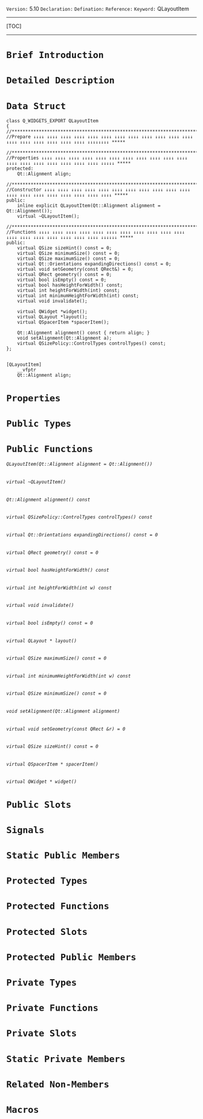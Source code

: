 `Version:` 5.10
`Declaration:` 
`Defination:` 
`Reference:` 
`Keyword:` QLayoutItem

------

[TOC]

------

# `Brief Introduction`

# `Detailed Description`

# `Data Struct`

```
class Q_WIDGETS_EXPORT QLayoutItem
{
//**************************************************************************************************************
//Prepare ↓↓↓↓ ↓↓↓↓ ↓↓↓↓ ↓↓↓↓ ↓↓↓↓ ↓↓↓↓ ↓↓↓↓ ↓↓↓↓ ↓↓↓↓ ↓↓↓↓ ↓↓↓↓ ↓↓↓↓ ↓↓↓↓ ↓↓↓↓ ↓↓↓↓ ↓↓↓↓ ↓↓↓↓ ↓↓↓↓ ↓↓↓↓↓↓↓↓ *****

//**************************************************************************************************************
//Properties ↓↓↓↓ ↓↓↓↓ ↓↓↓↓ ↓↓↓↓ ↓↓↓↓ ↓↓↓↓ ↓↓↓↓ ↓↓↓↓ ↓↓↓↓ ↓↓↓↓ ↓↓↓↓ ↓↓↓↓ ↓↓↓↓ ↓↓↓↓ ↓↓↓↓ ↓↓↓↓ ↓↓↓↓ ↓↓↓↓ ↓↓↓↓↓ *****
protected:
    Qt::Alignment align;
    
//**************************************************************************************************************
//Constructor ↓↓↓↓ ↓↓↓↓ ↓↓↓↓ ↓↓↓↓ ↓↓↓↓ ↓↓↓↓ ↓↓↓↓ ↓↓↓↓ ↓↓↓↓ ↓↓↓↓ ↓↓↓↓ ↓↓↓↓ ↓↓↓↓ ↓↓↓↓ ↓↓↓↓ ↓↓↓↓ ↓↓↓↓ ↓↓↓↓ ↓↓↓↓ *****
public:
    inline explicit QLayoutItem(Qt::Alignment alignment = Qt::Alignment());
    virtual ~QLayoutItem();
    
//**************************************************************************************************************
//Functions ↓↓↓↓ ↓↓↓↓ ↓↓↓↓ ↓↓↓↓ ↓↓↓↓ ↓↓↓↓ ↓↓↓↓ ↓↓↓↓ ↓↓↓↓ ↓↓↓↓ ↓↓↓↓ ↓↓↓↓ ↓↓↓↓ ↓↓↓↓ ↓↓↓↓ ↓↓↓↓ ↓↓↓↓ ↓↓↓↓ ↓↓↓↓↓↓ *****
public:
    virtual QSize sizeHint() const = 0;
    virtual QSize minimumSize() const = 0;
    virtual QSize maximumSize() const = 0;
    virtual Qt::Orientations expandingDirections() const = 0;
    virtual void setGeometry(const QRect&) = 0;
    virtual QRect geometry() const = 0;
    virtual bool isEmpty() const = 0;
    virtual bool hasHeightForWidth() const;
    virtual int heightForWidth(int) const;
    virtual int minimumHeightForWidth(int) const;
    virtual void invalidate();

    virtual QWidget *widget();
    virtual QLayout *layout();
    virtual QSpacerItem *spacerItem();

    Qt::Alignment alignment() const { return align; }
    void setAlignment(Qt::Alignment a);
    virtual QSizePolicy::ControlTypes controlTypes() const;
};
```

```

```

```
[QLayoutItem]
    __vfptr
    Qt::Alignment align;
```

# `Properties`

# `Public Types`

# `Public Functions`

###### `QLayoutItem(Qt::Alignment alignment = Qt::Alignment())`
###### `virtual ~QLayoutItem()`
###### `Qt::Alignment alignment() const`
###### `virtual QSizePolicy::ControlTypes controlTypes() const`
###### `virtual Qt::Orientations expandingDirections() const = 0`
###### `virtual QRect geometry() const = 0`
###### `virtual bool hasHeightForWidth() const`
###### `virtual int heightForWidth(int w) const`
###### `virtual void invalidate()`
###### `virtual bool isEmpty() const = 0`
###### `virtual QLayout * layout()`
###### `virtual QSize maximumSize() const = 0`
###### `virtual int minimumHeightForWidth(int w) const`
###### `virtual QSize minimumSize() const = 0`
###### `void setAlignment(Qt::Alignment alignment)`
###### `virtual void setGeometry(const QRect &r) = 0`
###### `virtual QSize sizeHint() const = 0`
###### `virtual QSpacerItem * spacerItem()`
###### `virtual QWidget * widget()`

# `Public Slots`

# `Signals`

# `Static Public Members`

# `Protected Types`

# `Protected Functions`

# `Protected Slots`

# `Protected Public Members`

# `Private Types`

# `Private Functions`

# `Private Slots`

# `Static Private Members`

# `Related Non-Members`

# `Macros`


